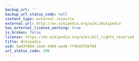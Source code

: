 ```yaml
---
backup_url: ''
backup_url_status_code: null
content_type: external-resource
external_url: http://en.wikipedia.org/wiki/Wikipedia
has_external_license_warning: true
is_broken: false
license: https://en.wikipedia.org/wiki/All_rights_reserved
title: Wikipedia
uid: 9ad3f80d-1ee5-4400-aa46-ff46dd7bbf84
url_status_code: 200
---
```

